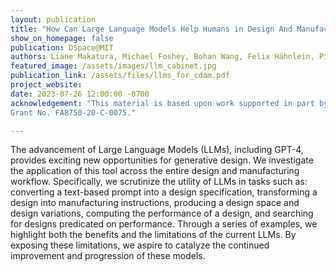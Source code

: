 ```yaml
---
layout: publication
title: "How Can Large Language Models Help Humans in Design And Manufacturing?"
show_on_homepage: false
publication: DSpace@MIT
authors: Liane Makatura, Michael Foshey, Bohan Wang, Felix Hähnlein, Pingchuan Ma, Bolei Deng, Megan Tjandrasuwita, Andrew Spielberg, Crystal Elaine Owens, Peter Yichen Chen, Allan Zhao, Amy Zhu, Wil J Norton, Edward Gu, Joshua Jacob, Yifei Li, Adriana Schulz, and Wojciech Matusik 
featured_image: /assets/images/llm_cabinet.jpg
publication_link: /assets/files/llms_for_cdam.pdf
project_website: 
date: 2023-07-26 12:00:00 -0700
acknowledgement: "This material is based upon work supported in part by Defense Advanced Research Projects Agency (DARPA)
Grant No. FA8750-20-C-0075."

---
```


The advancement of Large Language Models (LLMs), including GPT-4, provides exciting new opportunities for generative
design. We investigate the application of this tool across the entire design and manufacturing workflow. Specifically, we
scrutinize the utility of LLMs in tasks such as: converting a text-based prompt into a design specification, transforming a
design into manufacturing instructions, producing a design space and design variations, computing the performance of a
design, and searching for designs predicated on performance. Through a series of examples, we highlight both the benefits
and the limitations of the current LLMs. By exposing these limitations, we aspire to catalyze the continued improvement and
progression of these models.